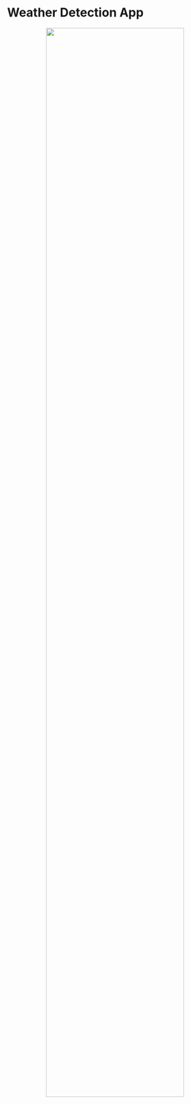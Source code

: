 # Weather Detection App

<p align="center">
  <img src="https://github.com/Vinamrata1086/Weather-Detection-App/blob/main/pict/Screenshot%20(1).png" width = 80%>
</p>

